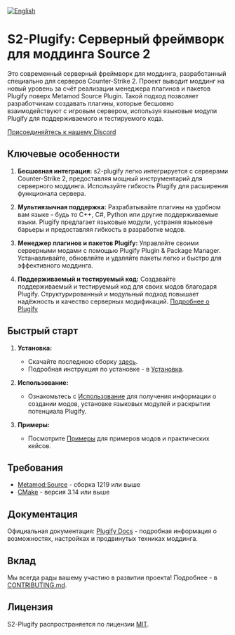 [![English](https://img.shields.io/badge/English-%F0%9F%87%AC%F0%9F%87%A7-blue?style=for-the-badge)](README.md)

# S2-Plugify: Серверный фреймворк для моддинга Source 2

Это современный серверный фреймворк для моддинга, разработанный специально для серверов Counter-Strike 2. Проект выводит моддинг на новый уровень за счёт реализации менеджера плагинов и пакетов Plugify поверх Metamod Source Plugin. Такой подход позволяет разработчикам создавать плагины, которые бесшовно взаимодействуют с игровым сервером, используя языковые модули Plugify для поддерживаемого и тестируемого кода.

[Присоединяйтесь к нашему Discord](https://discord.gg/rX9TMmpang)

## Ключевые особенности

1. **Бесшовная интеграция:**
   s2-plugify легко интегрируется с серверами Counter-Strike 2, предоставляя мощный инструментарий для серверного моддинга. Используйте гибкость Plugify для расширения функционала сервера.

2. **Мультиязычная поддержка:**
   Разрабатывайте плагины на удобном вам языке - будь то C++, C#, Python или другие поддерживаемые языки. Plugify предлагает языковые модули, устраняя языковые барьеры и предоставляя гибкость в разработке модов.

3. **Менеджер плагинов и пакетов Plugify:**
   Управляйте своими серверными модами с помощью Plugify Plugin & Package Manager. Устанавливайте, обновляйте и удаляйте пакеты легко и быстро для эффективного моддинга.

4. **Поддерживаемый и тестируемый код:**
   Создавайте поддерживаемый и тестируемый код для своих модов благодаря Plugify. Структурированный и модульный подход повышает надёжность и качество серверных модификаций.
   [Подробнее о Plugify](https://github.com/untrustedmodders/plugify)

## Быстрый старт

1. **Установка:**
   - Скачайте последнюю сборку [здесь](https://github.com/untrustedmodders/plugify-source-2/releases/).
   - Подробная инструкция по установке - в [Установка](https://plugify.net/ru/use-cases/standalone-launcher/installation).

2. **Использование:**
   - Ознакомьтесь с [Использование](https://plugify.net/ru/essentials/installation) для получения информации о создании модов, установке языковых модулей и раскрытии потенциала Plugify.

3. **Примеры:**
   - Посмотрите [Примеры](https://plugify.net/ru/plugins/plugins) для примеров модов и практических кейсов.

## Требования
- [Metamod:Source](https://www.sourcemm.net/downloads.php/?branch=master) - сборка 1219 или выше
- [CMake](https://cmake.org/download/) - версия 3.14 или выше

## Документация

Официальная документация: [Plugify Docs](https://plugify.net/ru/introduction/quick-start/) - подробная информация о возможностях, настройках и продвинутых техниках моддинга.

## Вклад

Мы всегда рады вашему участию в развитии проекта! Подробнее - в [CONTRIBUTING.md](https://plugify.net/ru/community-support/join-community).

## Лицензия

S2-Plugify распространяется по лицензии [MIT](LICENSE).